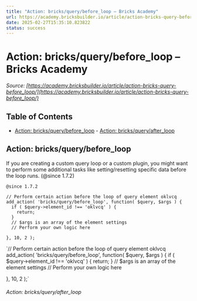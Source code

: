 ```yaml
---
title: "Action: bricks/query/before_loop – Bricks Academy"
url: https://academy.bricksbuilder.io/article/action-bricks-query-before_loop/
date: 2025-02-27T15:35:10.823822
status: success
---
```


# Action: bricks/query/before_loop – Bricks Academy

*Source: [https://academy.bricksbuilder.io/article/action-bricks-query-before_loop/](https://academy.bricksbuilder.io/article/action-bricks-query-before_loop/)*

## Table of Contents

- [Action: bricks/query/before_loop](#action-bricksquerybeforeloop)
        - [Action: bricks/query/after_loop](#action-bricksqueryafterloop)

## Action: bricks/query/before_loop

If you are creating a custom query loop or a custom plugin, you might want to perform some additional tasks like setting/resetting specific data before the loop runs. (@since 1.7.2)

`@since 1.7.2`

```
// Perform certain action before the loop of query element oklvcq
add_action( 'bricks/query/before_loop', function( $query, $args ) {
  if ( $query->element_id !== 'oklvcq' ) {
    return;
  }
  // $args is an array of the element settings
  // Perform your own logic here

}, 10, 2 );
```

`// Perform certain action before the loop of query element oklvcq
add_action( 'bricks/query/before_loop', function( $query, $args ) {
  if ( $query->element_id !== 'oklvcq' ) {
    return;
  }
  // $args is an array of the element settings
  // Perform your own logic here

}, 10, 2 );`

###### Action: bricks/query/after_loop

